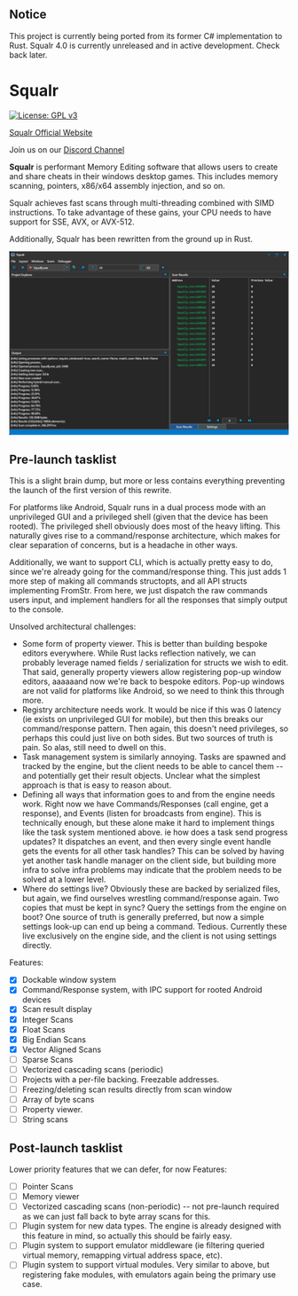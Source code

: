 ## Notice

This project is currently being ported from its former C# implementation to Rust. Squalr 4.0 is currently unreleased and in active development. Check back later.

# Squalr

[![License: GPL v3](https://img.shields.io/badge/License-GPL%20v3-blue.svg)](http://www.gnu.org/licenses/gpl-3.0)

[Squalr Official Website](https://www.squalr.com)

Join us on our [Discord Channel](https://discord.gg/Pq2msTx)

**Squalr** is performant Memory Editing software that allows users to create and share cheats in their windows desktop games. This includes memory scanning, pointers, x86/x64 assembly injection, and so on.

Squalr achieves fast scans through multi-threading combined with SIMD instructions. To take advantage of these gains, your CPU needs to have support for SSE, AVX, or AVX-512.

Additionally, Squalr has been rewritten from the ground up in Rust.

![SqualrGUI](docs/Squalr.png)

## Pre-launch tasklist
This is a slight brain dump, but more or less contains everything preventing the launch of the first version of this rewrite.

For platforms like Android, Squalr runs in a dual process mode with an unprivileged GUI and a privileged shell (given that the device has been rooted). The privileged shell obviously does most of the heavy lifting. This naturally gives rise to a command/response architecture, which makes for clear separation of concerns, but is a headache in other ways.

Additionally, we want to support CLI, which is actually pretty easy to do, since we're already going for the command/response thing. This just adds 1 more step of making all commands structopts, and all API structs implementing FromStr. From here, we just dispatch the raw commands users input, and implement handlers for all the responses that simply output to the console.

Unsolved architectural challenges:
- Some form of property viewer. This is better than building bespoke editors everywhere. While Rust lacks reflection natively, we can probably leverage named fields / serialization for structs we wish to edit. That said, generally property viewers allow registering pop-up window editors, aaaaaand now we're back to bespoke editors. Pop-up windows are not valid for platforms like Android, so we need to think this through more.
- Registry architecture needs work. It would be nice if this was 0 latency (ie exists on unprivileged GUI for mobile), but then this breaks our command/response pattern. Then again, this doesn't need privileges, so perhaps this could just live on both sides. But two sources of truth is pain. So alas, still need to dwell on this.
- Task management system is similarly annoying. Tasks are spawned and tracked by the engine, but the client needs to be able to cancel them -- and potentially get their result objects. Unclear what the simplest approach is that is easy to reason about.
- Defining all ways that information goes to and from the engine needs work. Right now we have Commands/Responses (call engine, get a response), and Events (listen for broadcasts from engine). This is technically enough, but these alone make it hard to implement things like the task system mentioned above. ie how does a task send progress updates? It dispatches an event, and then every single event handle gets the events for all other task handles? This can be solved by having yet another task handle manager on the client side, but building more infra to solve infra problems may indicate that the problem needs to be solved at a lower level.
- Where do settings live? Obviously these are backed by serialized files, but again, we find ourselves wrestling command/response again. Two copies that must be kept in sync? Query the settings from the engine on boot? One source of truth is generally preferred, but now a simple settings look-up can end up being a command. Tedious. Currently these live exclusively on the engine side, and the client is not using settings directly.

Features:
- [X] Dockable window system
- [X] Command/Response system, with IPC support for rooted Android devices
- [X] Scan result display
- [X] Integer Scans
- [X] Float Scans
- [X] Big Endian Scans
- [X] Vector Aligned Scans
- [ ] Sparse Scans
- [ ] Vectorized cascading scans (periodic)
- [ ] Projects with a per-file backing. Freezable addresses.
- [ ] Freezing/deleting scan results directly from scan window
- [ ] Array of byte scans
- [ ] Property viewer.
- [ ] String scans

## Post-launch tasklist
Lower priority features that we can defer, for now
Features:
- [ ] Pointer Scans
- [ ] Memory viewer
- [ ] Vectorized cascading scans (non-periodic) -- not pre-launch required as we can just fall back to byte array scans for this.
- [ ] Plugin system for new data types. The engine is already designed with this feature in mind, so actually this should be fairly easy.
- [ ] Plugin system to support emulator middleware (ie filtering queried virtual memory, remapping virtual address space, etc).
- [ ] Plugin system to support virtual modules. Very similar to above, but registering fake modules, with emulators again being the primary use case.
